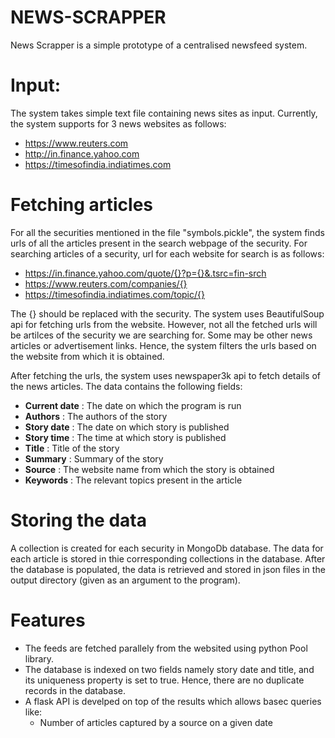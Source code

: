 # NEWS-SCRAPPER

News Scrapper is a simple prototype of a centralised newsfeed system. 

# Input:
 The system takes simple text file containing news sites as input. Currently, the system supports for 3 news websites as follows:
  -  https://www.reuters.com
  - http://in.finance.yahoo.com
  - https://timesofindia.indiatimes.com

# Fetching articles
For all the securities mentioned in the file "symbols.pickle", the system finds urls of all the articles present in the search webpage of the security. For searching articles of a security, url for each website for search is as follows:
 -  https://in.finance.yahoo.com/quote/{}?p={}&.tsrc=fin-srch
  - https://www.reuters.com/companies/{}
  - https://timesofindia.indiatimes.com/topic/{}

The {} should be replaced with the security. 
The system uses BeautifulSoup api for fetching urls from the website. However, not all the fetched urls will be artilces of the security we are searching for. Some may be other news articles or advertisement links. Hence, the system filters the urls based on the website from which it is obtained. 

After fetching the urls, the system uses newspaper3k api to fetch details of the news articles. The data contains the following fields:
   -  **Current date**  : The date on which the program is run
   -  **Authors**   : The authors of the story
   -  **Story date**    : The date on which story is published
   -  **Story time**    : The time at which story is published
   -  **Title** : Title of the story
   -  **Summary**   : Summary of the story
   -  **Source**    : The website name from which the story is obtained
   -  **Keywords**  : The relevant topics present in the article

# Storing the data
A collection is created for each security in MongoDb database. The data for each article is stored in thie corresponding collections in the database.
After the database is populated, the data is retrieved and stored in json files in the output directory (given as an argument to the program).

# Features
  - The feeds are fetched parallely from the websited using python Pool library.
  - The database is indexed on two fields namely story date and title, and its uniqueness property is set to true. Hence, there are no duplicate records in the database.
  - A flask API is develped on top of the results which allows basec queries like:
    - Number of articles captured by a source on a given date
